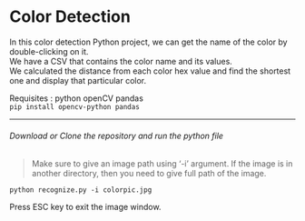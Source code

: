 # Color Detection

In this color detection Python project, we can get the name of the color by double-clicking on it. <br>
We have a CSV that contains the color name and its values. <br>
We calculated the distance from each color hex value and find the shortest one and display that particular color.

Requisites : python openCV pandas <br>
```pip install opencv-python pandas```

---

###### Download or Clone the repository and run the python file
> Make sure to give an image path using ‘-i’ argument. If the image is in another directory, then you need to give full path of the image.<br>

```python recognize.py -i colorpic.jpg```

Press ESC key to exit the image window.
 
